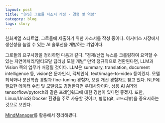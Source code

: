 ```yaml
---
layout: post
title: "[PS] 그로들 자소서 개정 - 경험 및 역량"
category: blog
tags: story
---
```


한화계열 스타트업, 그로들에 제출하기 위한 자소서를 작성 중이다.
이커머스 시장에서 생산성을 높일 수 있는 AI 솔루션을 개발하는 기업이다.

그로들의 요구사항을 정리하면 다음과 같다.
"경제/산업 뉴스를 크롤링하여 요약할 수 있는 자연어처리/멀티모달 딥러닝 모델 개발"
만약 정규직으로 전환된다면, LLM과 Vision 쪽의 업무가 배정될 것이다.
LLM은 summary, translation, document intelligence 등, vision은 문자인식, 객체인식, text/image-to-video 등이겠지.
모델 최적화나 분산학습 경험과 fine-tuning 경험자, 모델 개선 경험자도 찾고 있다.
NLP에 필요한 데이터 수집 및 모델링도 경험한다면 우대사항이다.
상용 AI API와 tensorflow/pytorch와 같은 프레임워크에 대한 경험이 있다면 좋겠지.
또한, Linux/Unix와 Docker 환경을 주로 사용할 것이고, 협업(git, 코드리뷰)을 중요시하는 것으로 보인다.

[MindManager]를 활용해서 정리해봤다.


<!-- Links -->
[MindManager]: https://www.mindmanager.com/en/